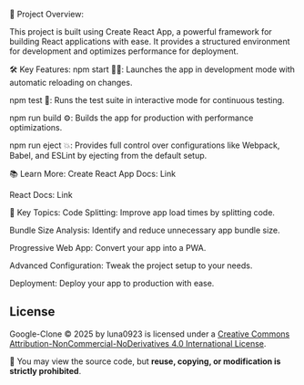 🚀 Project Overview:

This project is built using Create React App, a powerful framework for building React applications with ease. It provides a structured environment for development and optimizes performance for deployment.

🛠 Key Features:
npm start 🏃‍♂️: Launches the app in development mode with automatic reloading on changes.

npm test 🧪: Runs the test suite in interactive mode for continuous testing.

npm run build ⚙️: Builds the app for production with performance optimizations.

npm run eject 💥: Provides full control over configurations like Webpack, Babel, and ESLint by ejecting from the default setup.

📚 Learn More:
Create React App Docs: Link

React Docs: Link

🔑 Key Topics:
Code Splitting: Improve app load times by splitting code.

Bundle Size Analysis: Identify and reduce unnecessary app bundle size.

Progressive Web App: Convert your app into a PWA.

Advanced Configuration: Tweak the project setup to your needs.

Deployment: Deploy your app to production with ease.

## License

Google-Clone © 2025 by luna0923 is licensed under a [Creative Commons Attribution-NonCommercial-NoDerivatives 4.0 International License](https://creativecommons.org/licenses/by-nc-nd/4.0/).

📄 You may view the source code, but **reuse, copying, or modification is strictly prohibited**.

